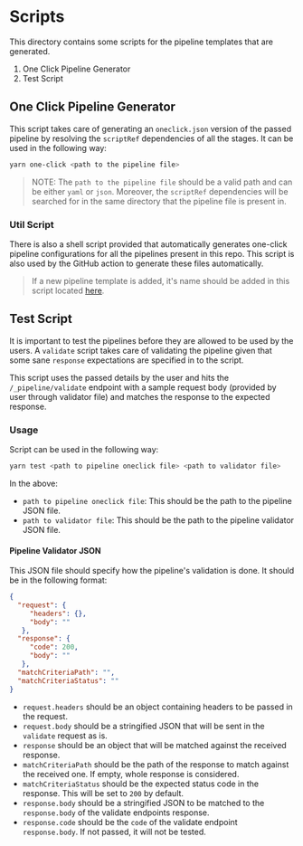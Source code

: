 # Scripts

This directory contains some scripts for the pipeline templates that are generated.

1. One Click Pipeline Generator
2. Test Script

## One Click Pipeline Generator

This script takes care of generating an `oneclick.json` version of the passed pipeline by resolving the `scriptRef` dependencies of all the stages. It can be used in the following way:

```sh
yarn one-click <path to the pipeline file>
```

> NOTE: The `path to the pipeline file` should be a valid path and can be either `yaml` or `json`. Moreover, the `scriptRef` dependencies will be searched for in the same directory that the pipeline file is present in.

### Util Script

There is also a shell script provided that automatically generates one-click pipeline configurations for all the pipelines present in this repo. This script is also used by the GitHub action to generate these files automatically.

> If a new pipeline template is added, it's name should be added in this script located [here](./generate-oneclick.sh).


## Test Script

It is important to test the pipelines before they are allowed to be used by the users. A `validate` script takes care of validating the pipeline given that some sane `response` expectations are specified in to the script.

This script uses the passed details by the user and hits the `/_pipeline/validate` endpoint with a sample request body (provided by user through validator file) and matches the response to the expected response.

### Usage

Script can be used in the following way:

```sh
yarn test <path to pipeline oneclick file> <path to validator file>
```

In the above:

- `path to pipeline oneclick file`: This should be the path to the pipeline JSON file.
- `path to validator file`: This should be the path to the pipeline validator JSON file.

#### Pipeline Validator JSON

This JSON file should specify how the pipeline's validation is done. It should be in the following format:

```json
{
  "request": { 
     "headers": {},
     "body": ""
   },
  "response": { 
     "code": 200,
     "body": ""
   },
  "matchCriteriaPath": "", 
  "matchCriteriaStatus": ""
}
```

- `request.headers` should be an object containing headers to be passed in the request.
- `request.body` should be a stringified JSON that will be sent in the `validate` request as is.
- `response` should be an object that will be matched against the received response.
- `matchCriteriaPath` should be the path of the response to match against the received one. If empty, whole response is considered.
- `matchCriteriaStatus` should be the expected status code in the response. This will be set to `200` by default.
- `response.body` should be a stringified JSON to be matched to the `response.body` of the validate endpoints response.
- `response.code` should be the `code` of the validate endpoint `response.body`. If not passed, it will not be tested.

